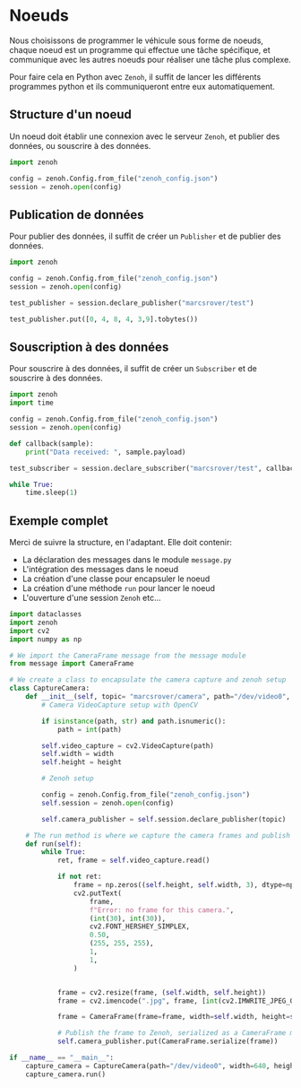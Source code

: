 # Noeuds

Nous choisissons de programmer le véhicule sous forme de noeuds, chaque noeud est un programme qui effectue une tâche spécifique, et communique avec les autres noeuds pour réaliser une tâche plus complexe.

Pour faire cela en Python avec `Zenoh`, il suffit de lancer les différents programmes python et ils communiqueront entre eux automatiquement.

## Structure d'un noeud

Un noeud doit établir une connexion avec le serveur `Zenoh`, et publier des données, ou souscrire à des données.

```python
import zenoh

config = zenoh.Config.from_file("zenoh_config.json")
session = zenoh.open(config)
```

## Publication de données

Pour publier des données, il suffit de créer un `Publisher` et de publier des données.

```python
import zenoh

config = zenoh.Config.from_file("zenoh_config.json")
session = zenoh.open(config)

test_publisher = session.declare_publisher("marcsrover/test")

test_publisher.put([0, 4, 8, 4, 3,9].tobytes())
```

## Souscription à des données

Pour souscrire à des données, il suffit de créer un `Subscriber` et de souscrire à des données.

```python
import zenoh
import time

config = zenoh.Config.from_file("zenoh_config.json")
session = zenoh.open(config)

def callback(sample):
    print("Data received: ", sample.payload)

test_subscriber = session.declare_subscriber("marcsrover/test", callback)

while True:
    time.sleep(1)
```

## Exemple complet

Merci de suivre la structure, en l'adaptant. Elle doit contenir:

- La déclaration des messages dans le module `message.py`
- L'intégration des messages dans le noeud
- La création d'une classe pour encapsuler le noeud
- La création d'une méthode `run` pour lancer le noeud
- L'ouverture d'une session `Zenoh` etc...

```python
import dataclasses
import zenoh
import cv2
import numpy as np

# We import the CameraFrame message from the message module
from message import CameraFrame

# We create a class to encapsulate the camera capture and zenoh setup
class CaptureCamera:
    def __init__(self, topic= "marcsrover/camera", path="/dev/video0", width=640, height=480):
        # Camera VideoCapture setup with OpenCV

        if isinstance(path, str) and path.isnumeric():
            path = int(path)

        self.video_capture = cv2.VideoCapture(path)
        self.width = width
        self.height = height

        # Zenoh setup

        config = zenoh.Config.from_file("zenoh_config.json")
        self.session = zenoh.open(config)

        self.camera_publisher = self.session.declare_publisher(topic)

    # The run method is where we capture the camera frames and publish them to Zenoh
    def run(self):
        while True:
            ret, frame = self.video_capture.read()

            if not ret:
                frame = np.zeros((self.height, self.width, 3), dtype=np.uint8)
                cv2.putText(
                    frame,
                    f"Error: no frame for this camera.",
                    (int(30), int(30)),
                    cv2.FONT_HERSHEY_SIMPLEX,
                    0.50,
                    (255, 255, 255),
                    1,
                    1,
                )


            frame = cv2.resize(frame, (self.width, self.height))
            frame = cv2.imencode(".jpg", frame, [int(cv2.IMWRITE_JPEG_QUALITY), 70])[1].tobytes()

            frame = CameraFrame(frame=frame, width=self.width, height=self.height)

            # Publish the frame to Zenoh, serialized as a CameraFrame message
            self.camera_publisher.put(CameraFrame.serialize(frame))

if __name__ == "__main__":
    capture_camera = CaptureCamera(path="/dev/video0", width=640, height=480)
    capture_camera.run()
```

